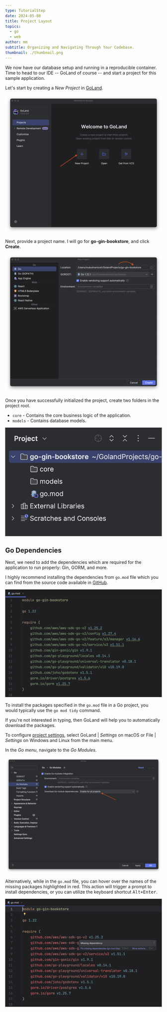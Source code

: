 ```yaml
---
type: TutorialStep
date: 2024-05-08
title: Project Layout
topics:
  - go
  - web
author: mm
subtitle: Organizing and Navigating Through Your Codebase.
thumbnail: ./thumbnail.png
---
```


We now have our database setup and running in a reproducible container.
Time to head to our IDE -- GoLand of course -- and start a project for this sample application.

Let's start by creating a _New Project_ in [GoLand](https://www.jetbrains.com/go/).

![goland_1](./images/goland1.png)

Next, provide a project name. I will go for **go-gin-bookstore**, and click **Create**.

![goland_2](./images/goland2.png)

Once you have successfully initialized the project, create two folders in the project root.

- `core` - Contains the core business logic of the application.
- `models` - Contains database models.

![goland_3](./images/goland3.png)

## Go Dependencies

Next, we need to add the dependencies which are required for the application to run properly: Gin, GORM, and more.

I highly recommend installing the dependencies from `go.mod` file which you can
find from the source code available in [GitHub](https://github.com/mukulmantosh/go-gin-bookstore).

![go_mod](./images/gomod.png)

To install the packages specified in the `go.mod` file
in a Go project, you would typically use the `go mod tidy` command.

If you're not interested in typing, then GoLand will help you to automatically download the packages.

To configure [project settings](https://www.jetbrains.com/help/go/configure-project-settings.html), select GoLand | _Settings_ on macOS or File | _Settings_ on Windows and Linux from the main menu.

In the _Go menu_, navigate to the _Go Modules_.

![go_auto_download](./images/dependencies_download.png)

Alternatively, while in the `go.mod` file, you can hover over the names of the missing packages highlighted in red. This action will trigger a prompt to install dependencies, or you can utilize the keyboard shortcut <kbd>Alt+Enter</kbd>.

![go_missing_dependencies](./images/missing_dependencies.png)
